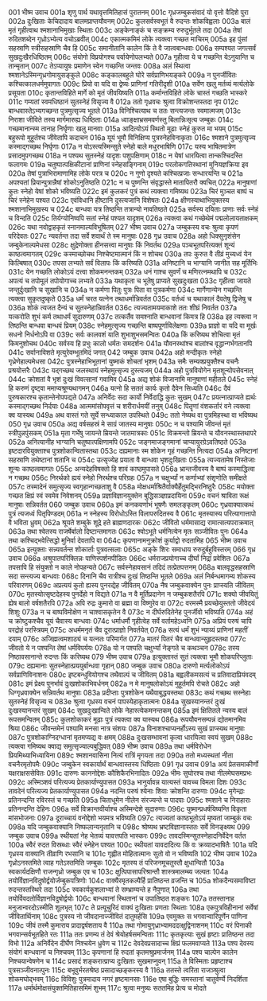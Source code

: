 001  भीष्म उवाच
001a शृणु पार्थ यथावृत्तमितिहासं पुरातनम्
001c गृध्रजम्बुकसंवादं यो वृत्तो वैदिशे पुरा
002a दुःखिताः केचिदादाय बालमप्राप्तयौवनम्
002c कुलसर्वस्वभूतं वै रुदन्तः शोकविह्वलाः
003a बालं मृतं गृहीत्वाथ श्मशानाभिमुखाः स्थिताः
003c अङ्केनाङ्कं च सङ्क्रम्य रुरुदुर्भूतले तदा
004a तेषां रुदितशब्देन गृध्रोऽभ्येत्य वचोऽब्रवीत्
004c एकात्मकमिमं लोके त्यक्त्वा गच्छत माचिरम्
005a इह पुंसां सहस्राणि स्त्रीसहस्राणि चैव हि
005c समानीतानि कालेन किं ते वै जात्वबान्धवाः
006a सम्पश्यत जगत्सर्वं सुखदुःखैरधिष्ठितम्
006c संयोगो विप्रयोगश्च पर्यायेणोपलभ्यते
007a गृहीत्वा ये च गच्छन्ति येऽनुयान्ति च तान्मृतान्
007c तेऽप्यायुषः प्रमाणेन स्वेन गच्छन्ति जन्तवः
008a अलं स्थित्वा श्मशानेऽस्मिन्गृध्रगोमायुसङ्कुले
008c कङ्कालबहुले घोरे सर्वप्राणिभयङ्करे
009a न पुनर्जीवितः कश्चित्कालधर्ममुपागतः
009c प्रियो वा यदि वा द्वेष्यः प्राणिनां गतिरीदृशी
010a सर्वेण खलु मर्तव्यं मर्त्यलोके प्रसूयता
010c कृतान्तविहिते मार्गे को मृतं जीवयिष्यति
011a कर्मान्तविहिते लोके चास्तं गच्छति भास्करे
011c गम्यतां स्वमधिष्ठानं सुतस्नेहं विसृज्य वै
012a ततो गृध्रवचः श्रुत्वा विक्रोशन्तस्तदा नृप
012c बान्धवास्तेऽभ्यगच्छन्त पुत्रमुत्सृज्य भूतले
013a विनिश्चित्याथ च ततः सन्त्यजन्तः स्वमात्मजम्
013c निराशा जीविते तस्य मार्गमारुह्य धिष्ठिताः
014a ध्वाङ्क्षाभ्रसमवर्णस्तु बिलान्निःसृत्य जम्बुकः
014c गच्छमानान्स्म तानाह निर्घृणाः खलु मानवाः
015a आदित्योऽयं स्थितो मूढाः स्नेहं कुरुत मा भयम्
015c बहुरूपो मुहूर्तश्च जीवेतापि कदाचन
016a यूयं भूमौ विनिक्षिप्य पुत्रस्नेहविनाकृताः
016c श्मशाने पुत्रमुत्सृज्य कस्माद्गच्छथ निर्घृणाः
017a न वोऽस्त्यस्मिन्सुते स्नेहो बाले मधुरभाषिणि
017c यस्य भाषितमात्रेण प्रसादमुपगच्छथ
018a न पश्यथ सुतस्नेहं यादृशः पशुपक्षिणाम्
018c न येषां धारयित्वा तान्कश्चिदस्ति फलागमः
019a चतुष्पात्पक्षिकीटानां प्राणिनां स्नेहसङ्गिनाम्
019c परलोकगतिस्थानां मुनियज्ञक्रिया इव
020a तेषां पुत्राभिरामाणामिह लोके परत्र च
020c न गुणो दृश्यते कश्चित्प्रजाः सन्धारयन्ति च
021a अपश्यतां प्रियान्पुत्रान्नैषां शोकोऽनुतिष्ठति
021c न च पुष्णन्ति संवृद्धास्ते मातापितरौ क्वचित्
022a मानुषाणां कुतः स्नेहो येषां शोको भविष्यति
022c इमं कुलकरं पुत्रं कथं त्यक्त्वा गमिष्यथ
023a चिरं मुञ्चत बाष्पं च चिरं स्नेहेन पश्यत
023c एवंविधानि हीष्टानि दुस्त्यजानि विशेषतः
024a क्षीणस्याथाभियुक्तस्य श्मशानाभिमुखस्य च
024c बान्धवा यत्र तिष्ठन्ति तत्रान्यो नावतिष्ठते
025a सर्वस्य दयिताः प्राणाः सर्वः स्नेहं च विन्दति
025c तिर्यग्योनिष्वपि सतां स्नेहं पश्यत यादृशम्
026a त्यक्त्वा कथं गच्छेथेमं पद्मलोलायताक्षकम्
026c यथा नवोद्वाहकृतं स्नानमाल्यविभूषितम्
027  भीष्म उवाच
027a जम्बुकस्य वचः श्रुत्वा कृपणं परिदेवतः
027c न्यवर्तन्त तदा सर्वे शवार्थं ते स्म मानुषाः
028  गृध्र उवाच
028a अहो धिक्सुनृशंसेन जम्बुकेनाल्पमेधसा
028c क्षुद्रेणोक्ता हीनसत्त्वा मानुषाः किं निवर्तथ
029a पञ्चभूतपरित्यक्तं शून्यं काष्ठत्वमागतम्
029c कस्माच्छोचथ निश्चेष्टमात्मानं किं न शोचथ
030a तपः कुरुत वै तीव्रं मुच्यध्वं येन किल्बिषात्
030c तपसा लभ्यते सर्वं विलापः किं करिष्यति
031a अनिष्टानि च भाग्यानि जानीत सह मूर्तिभिः
031c येन गच्छति लोकोऽयं दत्त्वा शोकमनन्तकम्
032a धनं गाश्च सुवर्णं च मणिरत्नमथापि च
032c अपत्यं च तपोमूलं तपोयोगाच्च लभ्यते
033a यथाकृता च भूतेषु प्राप्यते सुखदुःखता
033c गृहीत्वा जायते जन्तुर्दुःखानि च सुखानि च
034a न कर्मणा पितुः पुत्रः पिता वा पुत्रकर्मणा
034c मार्गेणान्येन गच्छन्ति त्यक्त्वा सुकृतदुष्कृते
035a धर्मं चरत यत्नेन तथाधर्मान्निवर्तत
035c वर्तध्वं च यथाकालं दैवतेषु द्विजेषु च
036a शोकं त्यजत दैन्यं च सुतस्नेहान्निवर्तत
036c त्यज्यतामयमाकाशे ततः शीघ्रं निवर्तत
037a यत्करोति शुभं कर्म तथाधर्मं सुदारुणम्
037c तत्कर्तैव समश्नाति बान्धवानां किमत्र हि
038a इह त्यक्त्वा न तिष्ठन्ति बान्धवा बान्धवं प्रियम्
038c स्नेहमुत्सृज्य गच्छन्ति बाष्पपूर्णाविलेक्षणाः
039a प्राज्ञो वा यदि वा मूर्खः सधनो निर्धनोऽपि वा
039c सर्वः कालवशं याति शुभाशुभसमन्वितः
040a किं करिष्यथ शोचित्वा मृतं किमनुशोचथ
040c सर्वस्य हि प्रभुः कालो धर्मतः समदर्शनः
041a यौवनस्थांश्च बालांश्च वृद्धान्गर्भगतानपि
041c सर्वानाविशते मृत्युरेवम्भूतमिदं जगत्
042  जम्बुक उवाच
042a अहो मन्दीकृतः स्नेहो गृध्रेणेहाल्पमेधसा
042c पुत्रस्नेहाभिभूतानां युष्माकं शोचतां भृशम्
043a समैः सम्यक्प्रयुक्तैश्च वचनैः प्रश्रयोत्तरैः
043c यद्गच्छथ जलस्थायं स्नेहमुत्सृज्य दुस्त्यजम्
044a अहो पुत्रवियोगेन मृतशून्योपसेवनात्
044c क्रोशतां वै भृशं दुःखं विवत्सानां गवामिव
045a अद्य शोकं विजानामि मानुषाणां महीतले
045c स्नेहं हि करुणं दृष्ट्वा ममाप्यश्रूण्यथागमन्
046a यत्नो हि सततं कार्यः कृतो दैवेन सिध्यति
046c दैवं पुरुषकारश्च कृतान्तेनोपपद्यते
047a अनिर्वेदः सदा कार्यो निर्वेदाद्धि कुतः सुखम्
047c प्रयत्नात्प्राप्यते ह्यर्थः कस्माद्गच्छथ निर्दयाः
048a आत्ममांसोपवृत्तं च शरीरार्धमयीं तनुम्
048c पितॄणां वंशकर्तारं वने त्यक्त्वा क्व यास्यथ
049a अथ वास्तं गते सूर्ये सन्ध्याकाल उपस्थिते
049c ततो नेष्यथ वा पुत्रमिहस्था वा भविष्यथ
050  गृध्र उवाच
050a अद्य वर्षसहस्रं मे साग्रं जातस्य मानुषाः
050c न च पश्यामि जीवन्तं मृतं स्त्रीपुन्नपुंसकम्
051a मृता गर्भेषु जायन्ते म्रियन्ते जातमात्रकाः
051c विक्रमन्तो म्रियन्ते च यौवनस्थास्तथापरे
052a अनित्यानीह भाग्यानि चतुष्पात्पक्षिणामपि
052c जङ्गमाजङ्गमानां चाप्यायुरग्रेऽवतिष्ठते
053a इष्टदारवियुक्ताश्च पुत्रशोकान्वितास्तथा
053c दह्यमानाः स्म शोकेन गृहं गच्छन्ति नित्यदा
054a अनिष्टानां सहस्राणि तथेष्टानां शतानि च
054c उत्सृज्येह प्रयाता वै बान्धवा भृशदुःखिताः
055a त्यज्यतामेष निस्तेजाः शून्यः काष्ठत्वमागतः
055c अन्यदेहविषक्तो हि शावं काष्ठमुपासते
056a भ्रान्तजीवस्य वै बाष्पं कस्माद्धित्वा न गच्छथ
056c निरर्थको ह्ययं स्नेहो निरर्थश्च परिग्रहः
057a न चक्षुर्भ्यां न कर्णाभ्यां संशृणोति समीक्षते
057c तस्मादेनं समुत्सृज्य स्वगृहान्गच्छताशु वै
058a मोक्षधर्माश्रितैर्वाक्यैर्हेतुमद्भिरनिष्ठुरैः
058c मयोक्ता गच्छत क्षिप्रं स्वं स्वमेव निवेशनम्
059a प्रज्ञाविज्ञानयुक्तेन बुद्धिसञ्ज्ञाप्रदायिना
059c वचनं श्राविता रूक्षं मानुषाः सन्निवर्तत
060  जम्बुक उवाच
060a इमं कनकवर्णाभं भूषणैः समलङ्कृतम्
060c गृध्रवाक्यात्कथं पुत्रं त्यजध्वं पितृपिण्डदम्
061a न स्नेहस्य विरोधोऽस्ति विलापरुदितस्य वै
061c मृतस्यास्य परित्यागात्तापो वै भविता ध्रुवम्
062a श्रूयते शम्बुके शूद्रे हते ब्राह्मणदारकः
062c जीवितो धर्ममासाद्य रामात्सत्यपराक्रमात्
063a तथा श्वेतस्य राजर्षेर्बालो दिष्टान्तमागतः
063c श्वोऽभूते धर्मनित्येन मृतः सञ्जीवितः पुनः
064a तथा कश्चिद्भवेत्सिद्धो मुनिर्वा देवतापि वा
064c कृपणानामनुक्रोशं कुर्याद्वो रुदतामिह
065  भीष्म उवाच
065a इत्युक्ताः सन्न्यवर्तन्त शोकार्ताः पुत्रवत्सलाः
065c अङ्के शिरः समाधाय रुरुदुर्बहुविस्तरम्
066  गृध्र उवाच
066a अश्रुपातपरिक्लिन्नः पाणिस्पर्शनपीडितः
066c धर्मराजप्रयोगाच्च दीर्घां निद्रां प्रवेशितः
067a तपसापि हि संयुक्तो न काले नोपहन्यते
067c सर्वस्नेहावसानं तदिदं तत्प्रेतपत्तनम्
068a बालवृद्धसहस्राणि सदा सन्त्यज्य बान्धवाः
068c दिनानि चैव रात्रीश्च दुःखं तिष्ठन्ति भूतले
069a अलं निर्बन्धमागम्य शोकस्य परिवारणम्
069c अप्रत्ययं कुतो ह्यस्य पुनरद्येह जीवितम्
070a नैष जम्बुकवाक्येन पुनः प्राप्स्यति जीवितम्
070c मृतस्योत्सृष्टदेहस्य पुनर्देहो न विद्यते
071a न वै मूर्तिप्रदानेन न जम्बुकशतैरपि
071c शक्यो जीवयितुं ह्येष बालो वर्षशतैरपि
072a अपि रुद्रः कुमारो वा ब्रह्मा वा विष्णुरेव वा
072c वरमस्मै प्रयच्छेयुस्ततो जीवेदयं शिशुः
073a न च बाष्पविमोक्षेण न चाश्वासकृतेन वै
073c न दीर्घरुदितेनेह पुनर्जीवो भविष्यति
074a अहं च क्रोष्टुकश्चैव यूयं चैवास्य बान्धवाः
074c धर्माधर्मौ गृहीत्वेह सर्वे वर्तामहेऽध्वनि
075a अप्रियं परुषं चापि परद्रोहं परस्त्रियम्
075c अधर्ममनृतं चैव दूरात्प्राज्ञो निवर्तयेत्
076a सत्यं धर्मं शुभं न्याय्यं प्राणिनां महतीं दयाम्
076c अजिह्मत्वमशाठ्यं च यत्नतः परिमार्गत
077a मातरं पितरं चैव बान्धवान्सुहृदस्तथा
077c जीवतो ये न पश्यन्ति तेषां धर्मविपर्ययः
078a यो न पश्यति चक्षुर्भ्यां नेङ्गते च कथञ्चन
078c तस्य निष्ठावसानान्ते रुदन्तः किं करिष्यथ
079  भीष्म उवाच
079a इत्युक्तास्तं सुतं त्यक्त्वा भूमौ शोकपरिप्लुताः
079c दह्यमानाः सुतस्नेहात्प्रययुर्बान्धवा गृहान्
080  जम्बुक उवाच
080a दारुणो मर्त्यलोकोऽयं सर्वप्राणिविनाशनः
080c इष्टबन्धुवियोगश्च तथैवाल्पं च जीवितम्
081a बह्वलीकमसत्यं च प्रतिवादाप्रियंवदम्
081c इमं प्रेक्ष्य पुनर्भावं दुःखशोकाभिवर्धनम्
082a न मे मानुषलोकोऽयं मुहूर्तमपि रोचते
082c अहो धिग्गृध्रवाक्येन सन्निवर्तथ मानुषाः
083a प्रदीप्ताः पुत्रशोकेन यथैवाबुद्धयस्तथा
083c कथं गच्छथ सस्नेहाः सुतस्नेहं विसृज्य च
083e श्रुत्वा गृध्रस्य वचनं पापस्येहाकृतात्मनः
084a सुखस्यानन्तरं दुःखं दुःखस्यानन्तरं सुखम्
084c सुखदुःखान्विते लोके नेहास्त्येकमनन्तकम्
085a इमं क्षितितले न्यस्य बालं रूपसमन्वितम्
085c कुलशोकाकरं मूढाः पुत्रं त्यक्त्वा क्व यास्यथ
086a रूपयौवनसम्पन्नं द्योतमानमिव श्रिया
086c जीवन्तमेनं पश्यामि मनसा नात्र संशयः
087a विनाशश्चाप्यनर्होऽस्य सुखं प्राप्स्यथ मानुषाः
087c पुत्रशोकाग्निदग्धानां मृतमप्यद्य वः क्षमम्
088a दुःखसम्भावनां कृत्वा धारयित्वा स्वयं सुखम्
088c त्यक्त्वा गमिष्यथ क्वाद्य समुत्सृज्याल्पबुद्धिवत्
089  भीष्म उवाच
089a तथा धर्मविरोधेन प्रियमिथ्याभिध्यायिना
089c श्मशानवासिना नित्यं रात्रिं मृगयता तदा
090a ततो मध्यस्थतां नीता वचनैरमृतोपमैः
090c जम्बुकेन स्वकार्यार्थं बान्धवास्तस्य धिष्ठिताः
091  गृध्र उवाच
091a अयं प्रेतसमाकीर्णो यक्षराक्षससेवितः
091c दारुणः काननोद्देशः कौशिकैरभिनादितः
092a भीमः सुघोरश्च तथा नीलमेघसमप्रभः
092c अस्मिञ्शवं परित्यज्य प्रेतकार्याण्युपासत
093a भानुर्यावन्न यात्यस्तं यावच्च विमला दिशः
093c तावदेनं परित्यज्य प्रेतकार्याण्युपासत
094a नदन्ति परुषं श्येनाः शिवाः क्रोशन्ति दारुणाः
094c मृगेन्द्राः प्रतिनन्दन्ति रविरस्तं च गच्छति
095a चिताधूमेन नीलेन संरज्यन्ते च पादपाः
095c श्मशाने च निराहाराः प्रतिनन्दन्ति देहिनः
096a सर्वे विक्रान्तवीर्याश्च अस्मिन्देशे सुदारुणाः
096c युष्मान्प्रधर्षयिष्यन्ति विकृता मांसभोजनाः
097a दूराच्चायं वनोद्देशो भयमत्र भविष्यति
097c त्यज्यतां काष्ठभूतोऽयं मृष्यतां जाम्बुकं वचः
098a यदि जम्बुकवाक्यानि निष्फलान्यनृतानि च
098c श्रोष्यथ भ्रष्टविज्ञानास्ततः सर्वे विनङ्क्ष्यथ
099  जम्बुक उवाच
099a स्थीयतां नेह भेतव्यं यावत्तपति भास्करः
099c तावदस्मिन्सुतस्नेहादनिर्वेदेन वर्तत
100a स्वैरं रुदत विस्रब्धाः स्वैरं स्नेहेन पश्यत
100c स्थीयतां यावदादित्यः किं वः क्रव्यादभाषितैः
101a यदि गृध्रस्य वाक्यानि तीव्राणि रभसानि च
101c गृह्णीत मोहितात्मानः सुतो वो न भविष्यति
102  भीष्म उवाच
102a गृध्रोऽनस्तमिते त्वाह गतेऽस्तमिति जम्बुकः
102c मृतस्य तं परिजनमूचतुस्तौ क्षुधान्वितौ
103a स्वकार्यदक्षिणौ राजन्गृध्रो जम्बुक एव च
103c क्षुत्पिपासापरिश्रान्तौ शास्त्रमालम्ब्य जल्पतः
104a तयोर्विज्ञानविदुषोर्द्वयोर्जम्बुकपत्रिणोः
104c वाक्यैरमृतकल्पैर्हि प्रातिष्ठन्त व्रजन्ति च
105a शोकदैन्यसमाविष्टा रुदन्तस्तस्थिरे तदा
105c स्वकार्यकुशलाभ्यां ते सम्भ्राम्यन्ते ह नैपुणात्
106a तथा तयोर्विवदतोर्विज्ञानविदुषोर्द्वयोः
106c बान्धवानां स्थितानां च उपातिष्ठत शङ्करः
107a ततस्तानाह मनुजान्वरदोऽस्मीति शूलभृत्
107c ते प्रत्यूचुरिदं वाक्यं दुःखिताः प्रणताः स्थिताः
108a एकपुत्रविहीनानां सर्वेषां जीवितार्थिनाम्
108c पुत्रस्य नो जीवदानाज्जीवितं दातुमर्हसि
109a एवमुक्तः स भगवान्वारिपूर्णेन पाणिना
109c जीवं तस्मै कुमाराय प्रादाद्वर्षशताय वै
110a तथा गोमायुगृध्राभ्यामददत्क्षुद्विनाशनम्
110c वरं पिनाकी भगवान्सर्वभूतहिते रतः
111a ततः प्रणम्य तं देवं श्रेयोहर्षसमन्विताः
111c कृतकृत्याः सुखं हृष्टाः प्रातिष्ठन्त तदा विभो
112a अनिर्वेदेन दीर्घेण निश्चयेन ध्रुवेण च
112c देवदेवप्रसादाच्च क्षिप्रं फलमवाप्यते
113a पश्य देवस्य संयोगं बान्धवानां च निश्चयम्
113c कृपणानां हि रुदतां कृतमश्रुप्रमार्जनम्
114a पश्य चाल्पेन कालेन निश्चयान्वेषणेन च
114c प्रसादं शङ्करात्प्राप्य दुःखिताः सुखमाप्नुवन्
115a ते विस्मिताः प्रहृष्टाश्च पुत्रसञ्जीवनात्पुनः
115c बभूवुर्भरतश्रेष्ठ प्रसादाच्छङ्करस्य वै
116a ततस्ते त्वरिता राजञ्श्रुत्वा शोकमघोद्भवम्
116c विविशुः पुत्रमादाय नगरं हृष्टमानसाः
116e एषा बुद्धिः समस्तानां चातुर्वर्ण्ये निदर्शिता
117a धर्मार्थमोक्षसंयुक्तमितिहासमिमं शुभम्
117c श्रुत्वा मनुष्यः सततमिह प्रेत्य च मोदते

